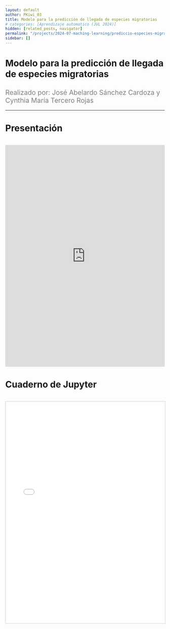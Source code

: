 ```yaml
---
layout: default
author: PKiwi_03
title: Modelo para la predicción de llegada de especies migratorias
# categories: [Aprendizaje automatico (JUL 2024)]
hidden: [related_posts, navigator]
permalink: "/projects/2024-07-maching-learning/prediccio-especies-migratorias.html"
sidebar: []
---
```


# Modelo para la predicción de llegada de especies migratorias

<h2 style="color: gray; font-weight: normal;">
Realizado por:  José Abelardo Sánchez Cardoza y Cynthia María Tercero Rojas
</h2>

---


# Presentación
<br>

<iframe width="100%" height="700" src="https://www.youtube.com/embed/3uDUZflzJEo" frameborder="0" allow="accelerometer; autoplay; clipboard-write; encrypted-media; gyroscope; picture-in-picture; web-share" referrerpolicy="strict-origin-when-cross-origin" allowfullscreen></iframe>

<br>

# Cuaderno de Jupyter
<br>

<iframe 
    src="/assets/html/2024-07-ml/cynthia_tercero.html" 
    width="100%" 
    height="700" 
    style="border: 1px solid #ccc;"
></iframe>